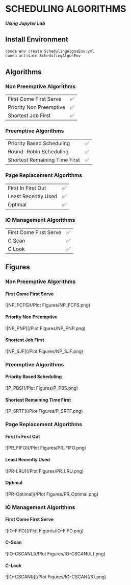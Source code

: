 # SCHEDULING ALGORITHMS
##### Using Jupyter Lab


## Install Environment
```bash
conda env create SchedulingAlgosEnv.yml
conda activate SchedulingAlgosEnv
```

## Algorithms
### Non Preemptive Algorithms

| | |
|---------------|----------------|
| First Come First Serve | ✅ |
| Priority Non Preemptive | ✅ |
| Shortest Job First | ✅ |

### Preemptive Algorithms

| | |
|---------------|----------------|
| Priority Based Scheduling | ✅ |
| Round-Robin Scheduling | ✅ |
| Shortest Remaining Time First | ✅ |

### Page Replacement Algorithms

| | |
|---------------|----------------|
| First In First Out  | ✅ |
| Least Recently Used | ✅ |
| Optimal | ✅ |

### IO Management Algorithms

| | |
|---------------|----------------|
| First Come First Serve | ✅ |
| C Scan | ✅ |
| C Look | ✅ |

## Figures
### Non Preemptive Algorithms
#### First Come First Serve
![NP_FCFS](/Plot Figures/NP_FCFS.png)
#### Priority Non Preemptive
![NP_PNP](/Plot Figures/NP_PNP.png)
#### Shortest Job First
![NP_SJF](/Plot Figures/NP_SJF.png)

### Preemptive Algorithms
#### Priority Based Scheduling
![P_PBS](/Plot Figures/P_PBS.png)
#### Shortest Remaining Time First
![P_SRTF](/Plot Figures/P_SRTF.png)

### Page Replacement Algorithms
#### First In First Out
![PR_FIFO](/Plot Figures/PR_FIFO.png)
#### Least Recently Used
![PR-LRU](/Plot Figures/PR_LRU.png)
#### Optimal
![PR-Optimal](/Plot Figures/PR_Optimal.png)

### IO Management Algorithms
#### First Come First Serve
![IO-FIFO](/Plot Figures/IO-FIFO.png)
#### C-Scan
![IO-CSCANL](/Plot Figures/IO-CSCAN(/L).png)
#### C-Look
![IO-CSCANR](/Plot Figures/IO-CSCAN(/R).png)